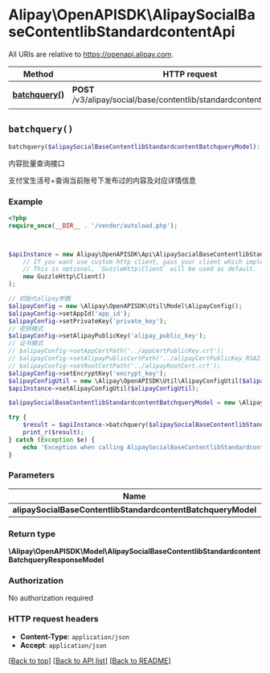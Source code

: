 # Alipay\OpenAPISDK\AlipaySocialBaseContentlibStandardcontentApi

All URIs are relative to https://openapi.alipay.com.

Method | HTTP request | Description
------------- | ------------- | -------------
[**batchquery()**](AlipaySocialBaseContentlibStandardcontentApi.md#batchquery) | **POST** /v3/alipay/social/base/contentlib/standardcontent/batchquery | 内容批量查询接口


## `batchquery()`

```php
batchquery($alipaySocialBaseContentlibStandardcontentBatchqueryModel): \Alipay\OpenAPISDK\Model\AlipaySocialBaseContentlibStandardcontentBatchqueryResponseModel
```

内容批量查询接口

支付宝生活号+查询当前账号下发布过的内容及对应详情信息

### Example

```php
<?php
require_once(__DIR__ . '/vendor/autoload.php');



$apiInstance = new Alipay\OpenAPISDK\Api\AlipaySocialBaseContentlibStandardcontentApi(
    // If you want use custom http client, pass your client which implements `GuzzleHttp\ClientInterface`.
    // This is optional, `GuzzleHttp\Client` will be used as default.
    new GuzzleHttp\Client()
);

// 初始化alipay参数
$alipayConfig = new \Alipay\OpenAPISDK\Util\Model\AlipayConfig();
$alipayConfig->setAppId('app_id');
$alipayConfig->setPrivateKey('private_key');
// 密钥模式
$alipayConfig->setAlipayPublicKey('alipay_public_key');
// 证书模式
// $alipayConfig->setAppCertPath('../appCertPublicKey.crt');
// $alipayConfig->setAlipayPublicCertPath('../alipayCertPublicKey_RSA2.crt');
// $alipayConfig->setRootCertPath('../alipayRootCert.crt');
$alipayConfig->setEncryptKey('encrypt_key');
$alipayConfigUtil = new \Alipay\OpenAPISDK\Util\AlipayConfigUtil($alipayConfig);
$apiInstance->setAlipayConfigUtil($alipayConfigUtil);

$alipaySocialBaseContentlibStandardcontentBatchqueryModel = new \Alipay\OpenAPISDK\Model\AlipaySocialBaseContentlibStandardcontentBatchqueryModel(); // \Alipay\OpenAPISDK\Model\AlipaySocialBaseContentlibStandardcontentBatchqueryModel

try {
    $result = $apiInstance->batchquery($alipaySocialBaseContentlibStandardcontentBatchqueryModel);
    print_r($result);
} catch (Exception $e) {
    echo 'Exception when calling AlipaySocialBaseContentlibStandardcontentApi->batchquery: ', $e->getMessage(), PHP_EOL;
}
```

### Parameters

Name | Type | Description  | Notes
------------- | ------------- | ------------- | -------------
 **alipaySocialBaseContentlibStandardcontentBatchqueryModel** | **\Alipay\OpenAPISDK\Model\AlipaySocialBaseContentlibStandardcontentBatchqueryModel**|  | [optional]

### Return type

**\Alipay\OpenAPISDK\Model\AlipaySocialBaseContentlibStandardcontentBatchqueryResponseModel**

### Authorization

No authorization required

### HTTP request headers

- **Content-Type**: `application/json`
- **Accept**: `application/json`

[[Back to top]](#) [[Back to API list]](../../README.md#api-endpoints)
[[Back to README]](../../README.md)
